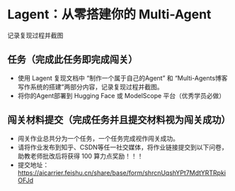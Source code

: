 # Lagent：从零搭建你的 Multi-Agent

记录复现过程并截图

## **任务（完成此任务即完成闯关）**

- 使用 Lagent 复现文档中 “制作一个属于自己的Agent” 和 “Multi-Agents博客写作系统的搭建”两部分内容，记录复现过程并截图。
- 将你的Agent部署到 Hugging Face 或 ModelScope 平台（优秀学员必做）

## **闯关材料提交（完成任务并且提交材料视为闯关成功）**

- 闯关作业总共分为一个任务，一个任务完成视作闯关成功。
- 请将作业发布到知乎、CSDN等任一社交媒体，将作业链接提交到以下问卷，助教老师批改后将获得 100 算力点奖励！！！
- 提交地址：https://aicarrier.feishu.cn/share/base/form/shrcnUqshYPt7MdtYRTRpkiOFJd
